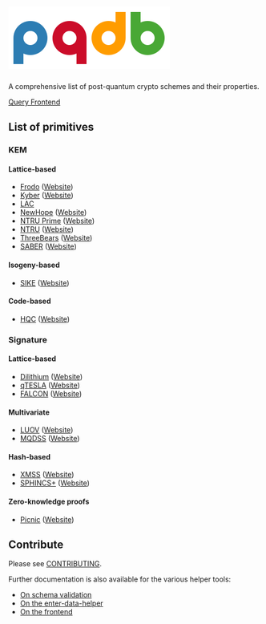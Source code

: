 # ![PQDB Logo](misc/logo/pqdb.png)  
A comprehensive list of post-quantum crypto schemes and their properties.

[Query Frontend](https://cryptoeng.github.io/pqdb/)

## List of primitives

### KEM

#### Lattice-based
* [Frodo](encryption/frodo) ([Website](https://frodokem.org/))
* [Kyber](encryption/kyber) ([Website](https://pq-crystals.org/kyber/))
* [LAC](encryption/lac)
* [NewHope](encryption/newhope) ([Website](https://www.newhopecrypto.org/))
* [NTRU Prime](encryption/ntru-prime) ([Website](https://ntruprime.cr.yp.to/))
* [NTRU](encryption/ntru) ([Website](https://ntru.org/))
* [ThreeBears](encryption/three-bears) ([Website](https://sourceforge.net/projects/threebears/))
* [SABER](encryption/saber) ([Website](https://www.esat.kuleuven.be/cosic/pqcrypto/saber/))

#### Isogeny-based
* [SIKE](encryption/sike) ([Website](https://sike.org/))

#### Code-based
* [HQC](encryption/hqc) ([Website](https://pqc-hqc.org/))

### Signature

#### Lattice-based
* [Dilithium](signatures/dilithium) ([Website](https://pq-crystals.org/dilithium/))
* [qTESLA](signatures/qTESLA) ([Website](https://qtesla.org/))
* [FALCON](signatures/FALCON) ([Website](https://falcon-sign.info))

#### Multivariate
* [LUOV](signatures/LUOV) ([Website](https://www.esat.kuleuven.be/cosic/pqcrypto/luov/))
* [MQDSS](signatures/mqdss) ([Website](http://mqdss.org))

#### Hash-based
* [XMSS](signatures/xmss) ([Website](https://tools.ietf.org/html/rfc8391))
* [SPHINCS+](signatures/SPHINCS) ([Website](https://sphincs.org/))

#### Zero-knowledge proofs
* [Picnic](signatures/Picnic) ([Website](https://microsoft.github.io/Picnic/))

## Contribute

Please see [CONTRIBUTING](CONTRIBUTING.md).

Further documentation is also available for the various helper tools:
* [On schema validation](tools/validation/README.md)
* [On the enter-data-helper](tools/enter-data-helper/README.md)
* [On the frontend](frontend/README.md)
